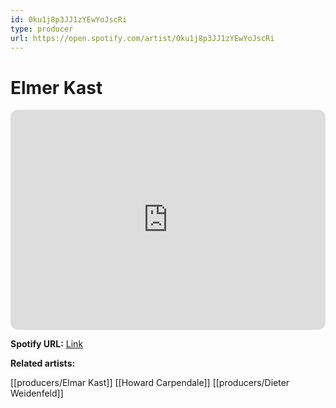 ```yaml
---
id: 0ku1j8p3JJ1zYEwYoJscRi
type: producer
url: https://open.spotify.com/artist/0ku1j8p3JJ1zYEwYoJscRi
---
```

# Elmer Kast

<iframe style="border-radius:12px" src="https://open.spotify.com/embed/artist/0ku1j8p3JJ1zYEwYoJscRi" width="100%" height="352" frameBorder="0" allowfullscreen="" allow="autoplay; clipboard-write; encrypted-media; fullscreen; picture-in-picture" loading="lazy"></iframe>

**Spotify URL:** [Link](https://open.spotify.com/artist/0ku1j8p3JJ1zYEwYoJscRi)

**Related artists:**

[[producers/Elmar Kast]]
[[Howard Carpendale]]
[[producers/Dieter Weidenfeld]]
